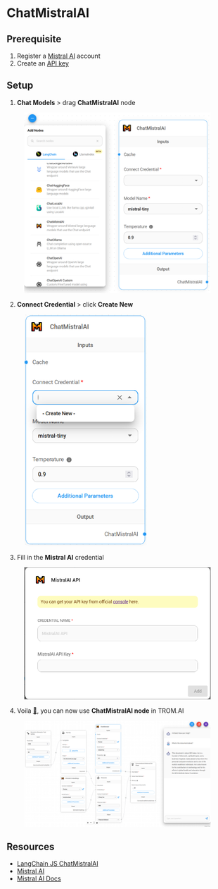 # ChatMistralAI

## Prerequisite

1. Register a [Mistral AI](https://mistral.ai/) account
2. Create an [API key](https://console.mistral.ai/user/api-keys/)

## Setup

1. **Chat Models** > drag **ChatMistralAI** node

<figure><img src="../../../.gitbook/assets/mistral_ai/1.png" alt="" width="563"><figcaption></figcaption></figure>

2. **Connect Credential** > click **Create New**

<figure><img src="../../../.gitbook/assets/mistral_ai/2.png" alt="" width="278"><figcaption></figcaption></figure>

3. Fill in the **Mistral AI** credential

<figure><img src="../../../.gitbook/assets/mistral_ai/3.png" alt="" width="563"><figcaption></figcaption></figure>

4. Voila [🎉](https://emojipedia.org/party-popper/), you can now use **ChatMistralAI node** in TROM.AI

<figure><img src="../../../.gitbook/assets/mistral_ai/4.png" alt=""><figcaption></figcaption></figure>

## Resources

* [LangChain JS ChatMistralAI](https://js.langchain.com/docs/integrations/chat/mistral)
* [Mistral AI](https://mistral.ai/)
* [Mistral AI Docs](https://docs.mistral.ai/)